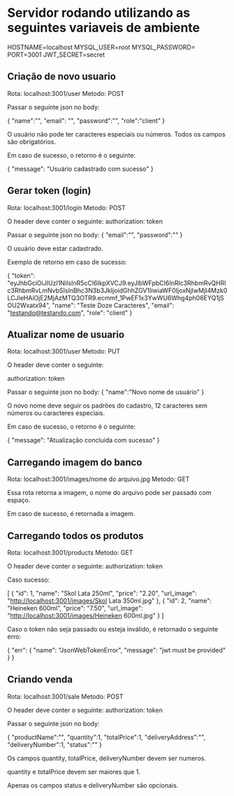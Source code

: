 # Servidor rodando utilizando as seguintes variaveis de ambiente

HOSTNAME=localhost
MYSQL_USER=root
MYSQL_PASSWORD=
PORT=3001
JWT_SECRET=secret

## Criação de novo usuario

Rota: localhost:3001/user
Metodo: POST

Passar o seguinte json no body:

{
 "name":"",
 "email": "",
 "password":"",
 "role":"client"
}

O usuário não pode ter caracteres especiais ou números.
Todos os campos são obrigatórios.

Em caso de sucesso, o retorno é o seguinte:

{
  "message": "Usuário cadastrado com sucesso"
}

## Gerar token (login)

Rota: localhost:3001/login
Metodo: POST

O header deve conter o seguinte:
authorization: token

Passar o seguinte json no body:
{
 "email":"",
 "password":""
}

O usuário deve estar cadastrado.

Exemplo de retorno em caso de sucesso:

{
  "token": "eyJhbGciOiJIUzI1NiIsInR5cCI6IkpXVCJ9.eyJlbWFpbCI6InRlc3RhbmRvQHRlc3RhbmRvLmNvbSIsInBhc3N3b3JkIjoidGhhZGV1IiwiaWF0IjoxNjIwMjI4Mzk0LCJleHAiOjE2MjAzMTQ3OTR9.ecmmf_1PwEF1x3YwWU6Whg4ph06EYQ1jSOU2Wxatx94",
  "name": "Teste Doze Caracteres",
  "email": "testando@testando.com",
  "role": "client"
}

## Atualizar nome de usuario

Rota: localhost:3001/user
Metodo: PUT

O header deve conter o seguinte:

authorization: token

Passar o seguinte json no body:
{
  "name":"Novo nome de usuário"
}

O novo nome deve seguir os padrões do cadastro, 12 caracteres sem números ou caracteres especiais.

Em caso de sucesso, o retorno é o seguinte:

{
  "message": "Atualização concluída com sucesso"
}

## Carregando imagem do banco

Rota: localhost:3001/images/nome do arquivo.jpg
Metodo: GET

Essa rota retorna a imagem, o nome do arquivo pode ser passado com espaço.

Em caso de sucesso, é retornada a imagem.

## Carregando todos os produtos

Rota: localhost:3001/products
Metodo: GET

O header deve conter o seguinte:
authorization: token

Caso sucesso:

[
  {
    "id": 1,
    "name": "Skol Lata 250ml",
    "price": "2.20",
    "url_image": "<http://localhost:3001/images/Skol> Lata 350ml.jpg"
  },
  {
    "id": 2,
    "name": "Heineken 600ml",
    "price": "7.50",
    "url_image": "<http://localhost:3001/images/Heineken> 600ml.jpg"
  }
]

Caso o token não seja passado ou esteja inválido, é retornado o seguinte erro:

{
  "err": {
    "name": "JsonWebTokenError",
    "message": "jwt must be provided"
  }
}

## Criando venda

Rota: localhost:3001/sale
Metodo: POST

O header deve conter o seguinte:
authorization: token

Passar o seguinte json no body:

{
 "productName":"",
 "quantity":1,
 "totalPrice":1,
 "deliveryAddress":"",
 "deliveryNumber":1,
 "status":""
}

Os campos quantity, totalPrice, deliveryNumber devem ser numeros.

quantity e totalPrice devem ser maiores que 1.

Apenas os campos status e deliveryNumber são opcionais.
